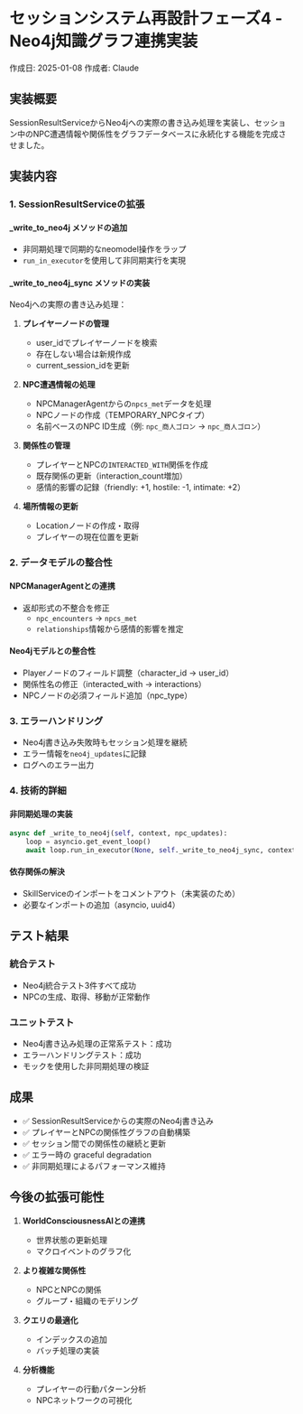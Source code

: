 # セッションシステム再設計フェーズ4 - Neo4j知識グラフ連携実装

作成日: 2025-01-08
作成者: Claude

## 実装概要

SessionResultServiceからNeo4jへの実際の書き込み処理を実装し、セッション中のNPC遭遇情報や関係性をグラフデータベースに永続化する機能を完成させました。

## 実装内容

### 1. SessionResultServiceの拡張

#### _write_to_neo4j メソッドの追加
- 非同期処理で同期的なneomodel操作をラップ
- `run_in_executor`を使用して非同期実行を実現

#### _write_to_neo4j_sync メソッドの実装
Neo4jへの実際の書き込み処理：

1. **プレイヤーノードの管理**
   - user_idでプレイヤーノードを検索
   - 存在しない場合は新規作成
   - current_session_idを更新

2. **NPC遭遇情報の処理**
   - NPCManagerAgentからの`npcs_met`データを処理
   - NPCノードの作成（TEMPORARY_NPCタイプ）
   - 名前ベースのNPC ID生成（例: `npc_商人ゴロン` → `npc_商人ゴロン`）

3. **関係性の管理**
   - プレイヤーとNPCの`INTERACTED_WITH`関係を作成
   - 既存関係の更新（interaction_count増加）
   - 感情的影響の記録（friendly: +1, hostile: -1, intimate: +2）

4. **場所情報の更新**
   - Locationノードの作成・取得
   - プレイヤーの現在位置を更新

### 2. データモデルの整合性

#### NPCManagerAgentとの連携
- 返却形式の不整合を修正
  - `npc_encounters` → `npcs_met`
  - `relationships`情報から感情的影響を推定

#### Neo4jモデルとの整合性
- Playerノードのフィールド調整（character_id → user_id）
- 関係性名の修正（interacted_with → interactions）
- NPCノードの必須フィールド追加（npc_type）

### 3. エラーハンドリング

- Neo4j書き込み失敗時もセッション処理を継続
- エラー情報を`neo4j_updates`に記録
- ログへのエラー出力

### 4. 技術的詳細

#### 非同期処理の実装
```python
async def _write_to_neo4j(self, context, npc_updates):
    loop = asyncio.get_event_loop()
    await loop.run_in_executor(None, self._write_to_neo4j_sync, context, npc_updates)
```

#### 依存関係の解決
- SkillServiceのインポートをコメントアウト（未実装のため）
- 必要なインポートの追加（asyncio, uuid4）

## テスト結果

### 統合テスト
- Neo4j統合テスト3件すべて成功
- NPCの生成、取得、移動が正常動作

### ユニットテスト
- Neo4j書き込み処理の正常系テスト：成功
- エラーハンドリングテスト：成功
- モックを使用した非同期処理の検証

## 成果

- ✅ SessionResultServiceからの実際のNeo4j書き込み
- ✅ プレイヤーとNPCの関係性グラフの自動構築
- ✅ セッション間での関係性の継続と更新
- ✅ エラー時の graceful degradation
- ✅ 非同期処理によるパフォーマンス維持

## 今後の拡張可能性

1. **WorldConsciousnessAIとの連携**
   - 世界状態の更新処理
   - マクロイベントのグラフ化

2. **より複雑な関係性**
   - NPCとNPCの関係
   - グループ・組織のモデリング

3. **クエリの最適化**
   - インデックスの追加
   - バッチ処理の実装

4. **分析機能**
   - プレイヤーの行動パターン分析
   - NPCネットワークの可視化